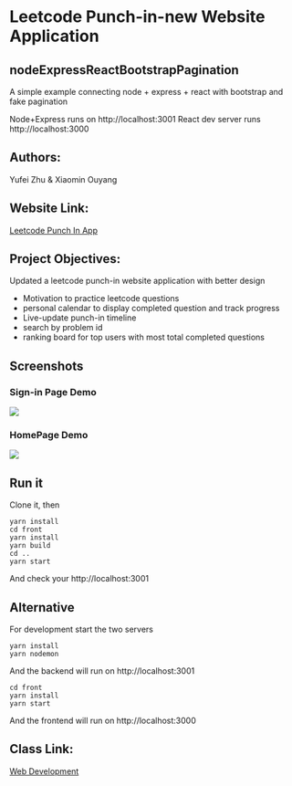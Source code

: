 # Leetcode Punch-in-new Website Application

## nodeExpressReactBootstrapPagination
A simple example connecting node + express + react with bootstrap and fake pagination

Node+Express runs on http://localhost:3001
React dev server runs http://localhost:3000

## Authors: 
Yufei Zhu & Xiaomin Ouyang

## Website Link:
[Leetcode Punch In App](https://leetcode-punch-in-new.herokuapp.com/)

## Project Objectives:
Updated a leetcode punch-in website application with better design
- Motivation to practice leetcode questions 
- personal calendar to display completed question and track progress 
- Live-update punch-in timeline 
- search by problem id 
- ranking board for top users with most total completed questions

## Screenshots
### **Sign-in Page Demo** <br>
![](https://github.com/yoofyoof/leetcode-punch-in-new/blob/main/img/signInpage.png)

### **HomePage Demo**<br>
![](https://github.com/yoofyoof/leetcode-punch-in-new/blob/main/img/homepage.png)

## Run it

Clone it, then

```
yarn install
cd front
yarn install
yarn build
cd ..
yarn start
```

And check your http://localhost:3001

## Alternative

For development start the two servers

```
yarn install
yarn nodemon
```

And the backend will run on http://localhost:3001

```
cd front
yarn install
yarn start
```

And the frontend will run on http://localhost:3000

## Class Link: 
[Web Development](https://johnguerra.co/classes/webDevelopment_spring_2021/)
